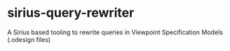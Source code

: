 # sirius-query-rewriter
A Sirius based tooling to rewrite queries in Viewpoint Specification Models (.odesign files)

